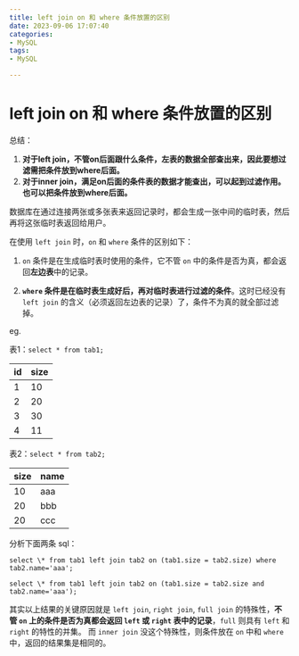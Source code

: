 ```yaml
---
title: left join on 和 where 条件放置的区别
date: 2023-09-06 17:07:40
categories:
- MySQL
tags:
- MySQL

---
```


# left join on 和 where 条件放置的区别

总结：

1. **对于left join，不管on后面跟什么条件，左表的数据全部查出来，因此要想过滤需把条件放到where后面。**
2. **对于inner join，满足on后面的条件表的数据才能查出，可以起到过滤作用。也可以把条件放到where后面。**

数据库在通过连接两张或多张表来返回记录时，都会生成一张中间的临时表，然后再将这张临时表返回给用户。

在使用 `left join` 时，`on` 和 `where` 条件的区别如下：

1. `on` 条件是在生成临时表时使用的条件，它不管 `on` 中的条件是否为真，都会返回**左边表**中的记录。

2. **`where` 条件是在临时表生成好后，再对临时表进行过滤的条件**。这时已经没有 `left join` 的含义（必须返回左边表的记录）了，条件不为真的就全部过滤掉。

eg.

表1：`select * from tab1;`

| id   | size |
| ---- | ---- |
| 1    | 10   |
| 2    | 20   |
| 3    | 30   |
| 4    | 11   |

表2：`select * from tab2;`

| size | name |
| ---- | ---- |
| 10   | aaa  |
| 20   | bbb  |
| 20   | ccc  |

分析下面两条 sql：

```
select \* from tab1 left join tab2 on (tab1.size = tab2.size) where tab2.name='aaa';
```



```
select \* from tab1 left join tab2 on (tab1.size = tab2.size and tab2.name='aaa');
```



其实以上结果的关键原因就是 `left join`, `right join`, `full join` 的特殊性，**不管 `on` 上的条件是否为真都会返回 `left` 或 `right` 表中的记录**，`full` 则具有 `left` 和 `right` 的特性的并集。 而 `inner join` 没这个特殊性，则条件放在 `on` 中和 `where` 中，返回的结果集是相同的。